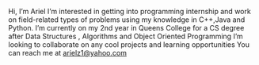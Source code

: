  Hi, I’m Ariel
I’m interested in getting into programming internship and work on field-related types of problems using my knowledge in C++,Java and Python.
I’m currently on my 2nd year in Queens College for a CS degree after Data Structures , Algorithms and Object Oriented Programming 
I’m looking to collaborate on any cool projects and learning opportunities
You can reach me at arielz1@yahoo.com 

